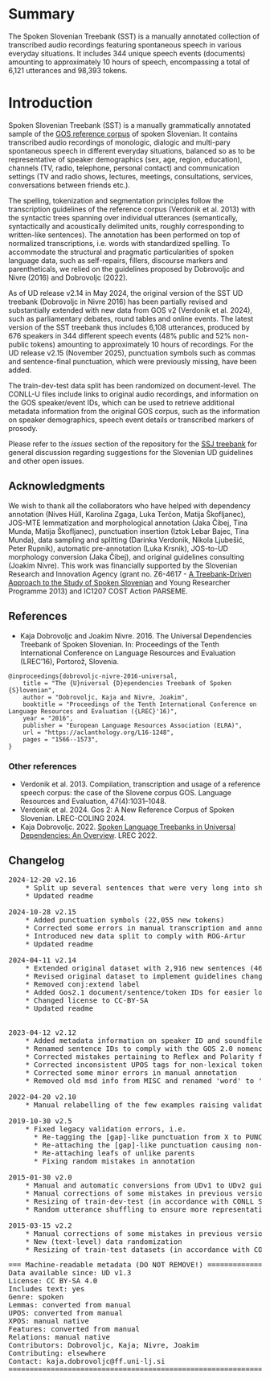 # Summary

The Spoken Slovenian Treebank (SST) is a manually annotated collection of transcribed audio recordings featuring spontaneous speech in various everyday situations. It includes 344 unique speech events (documents) amounting to approximately 10 hours of speech, encompassing a total of 6,121 utterances and 98,393 tokens.

# Introduction

Spoken Slovenian Treebank (SST) is a manually grammatically annotated sample of the [GOS reference corpus](http://hdl.handle.net/11356/1863) of spoken Slovenian. It contains transcribed audio recordings of monologic, dialogic and multi-pary spontaneous speech in different everyday situations, balanced so as to be representative of speaker demographics (sex, age, region, education), channels (TV, radio, telephone, personal contact) and communication settings (TV and radio shows, lectures, meetings, consultations, services, conversations between friends etc.).

The spelling, tokenization and segmentation principles follow the transcription guidelines of the reference corpus (Verdonik et al. 2013) with the syntactic trees spanning over individual utterances (semantically, syntactically and acoustically delimited units, roughly corresponding to written-like sentences). The annotation has been performed on top of normalized transcriptions, i.e. words with standardized spelling. To accommodate the structural and pragmatic particularities of spoken language data, such as self-repairs, fillers, discourse markers and parentheticals, we relied on the guidelines proposed by Dobrovoljc and Nivre (2016) and Dobrovoljc (2022).

As of UD release v2.14 in May 2024, the original version of the SST UD treebank (Dobrovoljc in Nivre 2016) has been partially revised and substantially extended with new data from GOS v2 (Verdonik et al. 2024), such as parliamentary debates, round tables and online events. The latest version of the SST treebank thus includes 6,108 utterances, produced by 676 speakers in 344 different speech events (48% public and 52% non-public tokens) amounting to approximately 10 hours of recordings. For the UD release v2.15 (November 2025), punctuation symbols such as commas and sentence-final punctuation, which were previously missing, have been added.

The train-dev-test data split has been randomized on document-level. The CONLL-U files include links to original audio recordings, and information on the GOS speaker/event IDs, which can be used to retrieve additional metadata information from the original GOS corpus, such as the information on speaker demographics, speech event details or transcribed markers of prosody.

Please refer to the *issues* section of the repository for the [SSJ treebank](https://github.com/UniversalDependencies/UD_Slovenian-SSJ) for general discussion regarding suggestions for the Slovenian UD guidelines and other open issues.

## Acknowledgments

We wish to thank all the collaborators who have helped with dependency annotation (Nives Hüll, Karolina Zgaga, Luka Terčon, Matija Škofljanec), JOS-MTE lemmatization and morphological annotation (Jaka Čibej, Tina Munda, Matija Škofljanec), punctuation insertion (Iztok Lebar Bajec, Tina Munda), data sampling and splitting (Darinka Verdonik, Nikola Ljubešić, Peter Rupnik), automatic pre-annotation (Luka Krsnik), JOS-to-UD morphology conversion (Jaka Čibej), and original guidelines consulting (Joakim Nivre). This work was financially supported by the Slovenian Research and Innovation Agency (grant no. Z6-4617 - [A Treebank-Driven Approach to the Study of Spoken Slovenian](https://spot.ff.uni-lj.si/en/) and Young Researcher Programme 2013) and IC1207 COST Action PARSEME.


## References
* Kaja Dobrovoljc and Joakim Nivre. 2016. The Universal Dependencies Treebank of Spoken Slovenian. In: Proceedings of the Tenth International Conference on Language Resources and Evaluation (LREC’16), Portorož, Slovenia.

```
@inproceedings{dobrovoljc-nivre-2016-universal,
    title = "The {U}niversal {D}ependencies Treebank of Spoken {S}lovenian",
    author = "Dobrovoljc, Kaja and Nivre, Joakim",
    booktitle = "Proceedings of the Tenth International Conference on Language Resources and Evaluation ({LREC}'16)",
    year = "2016",
    publisher = "European Language Resources Association (ELRA)",
    url = "https://aclanthology.org/L16-1248",
    pages = "1566--1573",
}
```

### Other references
* Verdonik et al. 2013. Compilation, transcription and usage of a reference speech corpus: the case of the Slovene corpus GOS. Language Resources and  Evaluation, 47(4):1031–1048.
* Verdonik et al. 2024. Gos 2: A New Reference Corpus of Spoken Slovenian. LREC-COLING 2024.
* Kaja Dobrovoljc. 2022. [Spoken Language Treebanks in Universal Dependencies: An Overview](https://aclanthology.org/2022.lrec-1.191/). LREC 2022.


## Changelog
<pre>
2024-12-20 v2.16
    * Split up several sentences that were very long into shorter segments
    * Updated readme   

2024-10-28 v2.15
    * Added punctuation symbols (22,055 new tokens)
    * Corrected some errors in manual transcription and annotation
    * Introduced new data split to comply with ROG-Artur
    * Updated readme   

2024-04-11 v2.14
    * Extended original dataset with 2,916 new sentences (46,853 tokens)
    * Revised original dataset to implement guidelines changes (e.g. reparandum and discourse)
    * Removed conj:extend label
    * Added Gos2.1 document/sentence/token IDs for easier lookup
    * Changed license to CC-BY-SA
    * Updated readme   


2023-04-12 v2.12
    * Added metadata information on speaker ID and soundfile URL
    * Renamed sentence IDs to comply with the GOS 2.0 nomenclature
    * Corrected mistakes pertaining to Reflex and Polarity features
    * Corrected inconsistent UPOS tags for non-lexical tokens (all PUNCT)
    * Corrected some minor errors in manual annotation
    * Removed old msd info from MISC and renamed 'word' to 'pronunciation'

2022-04-20 v2.10
    * Manual relabelling of the few examples raising validation errors, mostly from goeswith to fixed

2019-10-30 v2.5
    * Fixed legacy validation errors, i.e.
      * Re-tagging the [gap]-like punctuation from X to PUNCT
      * Re-attaching the [gap]-like punctuation causing non-projectivity
      * Re-attaching leafs of unlike parents
      * Fixing random mistakes in annotation

2015-01-30 v2.0
    * Manual and automatic conversions from UDv1 to UDv2 guidelines
    * Manual corrections of some mistakes in previous versions
    * Resizing of train-dev-test (in accordance with CONLL ST 2017 requirements)
    * Random utterance shuffling to ensure more representative genre distributions.
    
2015-03-15 v2.2
    * Manual corrections of some mistakes in previous versions
    * New (text-level) data randomization
    * Resizing of train-test datasets (in accordance with CONLL ST 2018)
</pre>

<pre>
=== Machine-readable metadata (DO NOT REMOVE!) ================================
Data available since: UD v1.3
License: CC BY-SA 4.0
Includes text: yes
Genre: spoken
Lemmas: converted from manual
UPOS: converted from manual
XPOS: manual native
Features: converted from manual
Relations: manual native
Contributors: Dobrovoljc, Kaja; Nivre, Joakim
Contributing: elsewhere
Contact: kaja.dobrovoljc@ff.uni-lj.si
===============================================================================
</pre>

